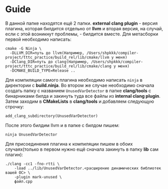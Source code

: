 # Guide
В данной папке находятся ещё 2 папки. **external clang plugin** - версия плагина, которая билдится отдельно от **llvm** и вторая версия, на случай, если с этой возникнут проблемы, - билдится вместе.
Для метасборки первой необходимо написать: 
```
cmake -G Ninja \
  -DLLVM_DIR=путь до llvm(Например, /Users/shpkkk/compiler-project/tttc_practice/build_rel/lib/cmake/llvm у меня)
  -DClang_DIR=путь до clang(Например, /Users/shpkkk/compiler-project/tttc_practice/build_rel/lib/cmake/clang у меня)
  -DCMAKE_BUILD_TYPE=Release ..
```

Для компиляции самого плагина необходимо написать ```ninja``` в директории с **build.ninja**.
Во втором же случае необходимо сначала создать папку с названием ```UnusedVarDetector``` в папке **clang/tools** с бинарниками билда и закинуть туда все файлы из **internal clang plugin**. Затем заходим в **CMakeLists** в **clang/tools** и добавляем следующую строчку: 
```
add_clang_subdirectory(UnusedVarDetector)
```
После этого билдим llvm и в папке с билдом пишем:
```
ninja UnusedVarDetector
```
Для присоединения плагина к компиляции пишем в обоих случаях(только в первом нужно ещё сначала закинуть в папку **lib** сам плагин):
```
./clang -cc1 -fno-rtti \
    -load ../lib/UnusedVarDetector.<расширение динамических библиотек вашей OC> \
    -plugin mark-unused \
    файл.cpp
``` 


